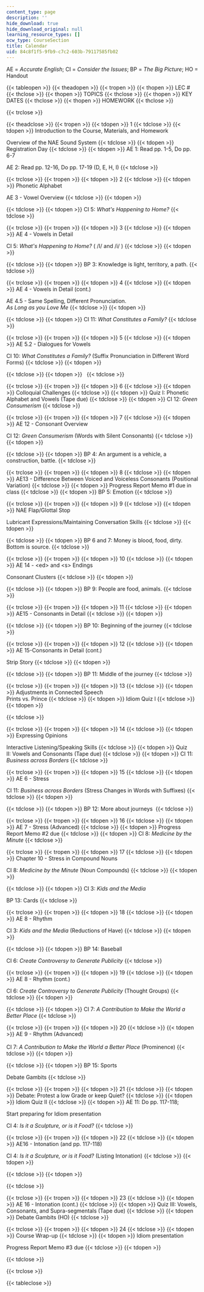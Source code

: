 ```yaml
---
content_type: page
description: ''
hide_download: true
hide_download_original: null
learning_resource_types: []
ocw_type: CourseSection
title: Calendar
uid: 84c8f1f5-9fb9-c7c2-603b-79117585fb02
---
```


AE = _Accurate English_; CI = _Consider the Issues_; BP = _The Big Picture_; HO = Handout

{{< tableopen >}}
{{< theadopen >}}
{{< tropen >}}
{{< thopen >}}
LEC #
{{< thclose >}}
{{< thopen >}}
TOPICS
{{< thclose >}}
{{< thopen >}}
KEY DATES
{{< thclose >}}
{{< thopen >}}
HOMEWORK
{{< thclose >}}

{{< trclose >}}

{{< theadclose >}}
{{< tropen >}}
{{< tdopen >}}
1
{{< tdclose >}}
{{< tdopen >}}
Introduction to the Course, Materials, and Homework  
  
Overview of the NAE Sound System
{{< tdclose >}}
{{< tdopen >}}
Registration Day
{{< tdclose >}}
{{< tdopen >}}
AE 1: Read pp. 1-5, Do pp. 6-7  
  
AE 2: Read pp. 12-16, Do pp. 17-19 (D, E, H, I)
{{< tdclose >}}

{{< trclose >}}
{{< tropen >}}
{{< tdopen >}}
2
{{< tdclose >}}
{{< tdopen >}}
Phonetic Alphabet  
  
AE 3 - Vowel Overview
{{< tdclose >}}
{{< tdopen >}}

{{< tdclose >}}
{{< tdopen >}}
CI 5: _What's Happening to Home?_
{{< tdclose >}}

{{< trclose >}}
{{< tropen >}}
{{< tdopen >}}
3
{{< tdclose >}}
{{< tdopen >}}
AE 4 - Vowels in Detail  
  
CI 5: _What's Happening to Home?_ ( /I/ and /i/ )
{{< tdclose >}}
{{< tdopen >}}

{{< tdclose >}}
{{< tdopen >}}
BP 3: Knowledge is light, territory, a path.
{{< tdclose >}}

{{< trclose >}}
{{< tropen >}}
{{< tdopen >}}
4
{{< tdclose >}}
{{< tdopen >}}
AE 4 - Vowels in Detail (cont.)  
  
AE 4.5 - Same Spelling, Different Pronunciation.  
_As Long as you Love Me_
{{< tdclose >}}
{{< tdopen >}}

{{< tdclose >}}
{{< tdopen >}}
CI 11: _What Constitutes a Family?_
{{< tdclose >}}

{{< trclose >}}
{{< tropen >}}
{{< tdopen >}}
5
{{< tdclose >}}
{{< tdopen >}}
AE 5.2 - Dialogues for Vowels  
  
CI 10: _What Constitutes a Family?_ (Suffix Pronunciation in Different Word Forms)
{{< tdclose >}}
{{< tdopen >}}

{{< tdclose >}}
{{< tdopen >}}
 
{{< tdclose >}}

{{< trclose >}}
{{< tropen >}}
{{< tdopen >}}
6
{{< tdclose >}}
{{< tdopen >}}
Colloquial Challenges
{{< tdclose >}}
{{< tdopen >}}
Quiz I: Phonetic Alphabet and Vowels (Tape due)
{{< tdclose >}}
{{< tdopen >}}
CI 12: _Green Consumerism_
{{< tdclose >}}

{{< trclose >}}
{{< tropen >}}
{{< tdopen >}}
7
{{< tdclose >}}
{{< tdopen >}}
AE 12 - Consonant Overview  
  
CI 12: _Green Consumerism_ (Words with Silent Consonants)
{{< tdclose >}}
{{< tdopen >}}

{{< tdclose >}}
{{< tdopen >}}
BP 4: An argument is a vehicle, a construction, battle.
{{< tdclose >}}

{{< trclose >}}
{{< tropen >}}
{{< tdopen >}}
8
{{< tdclose >}}
{{< tdopen >}}
AE13 - Difference Between Voiced and Voiceless Consonants (Positional Variation)
{{< tdclose >}}
{{< tdopen >}}
Progress Report Memo #1 due in class
{{< tdclose >}}
{{< tdopen >}}
BP 5: Emotion
{{< tdclose >}}

{{< trclose >}}
{{< tropen >}}
{{< tdopen >}}
9
{{< tdclose >}}
{{< tdopen >}}
NAE Flap/Glottal Stop  
  
Lubricant Expressions/Maintaining Conversation Skills
{{< tdclose >}}
{{< tdopen >}}

{{< tdclose >}}
{{< tdopen >}}
BP 6 and 7: Money is blood, food, dirty. Bottom is source.
{{< tdclose >}}

{{< trclose >}}
{{< tropen >}}
{{< tdopen >}}
10
{{< tdclose >}}
{{< tdopen >}}
AE 14 - \<ed> and \<s> Endings  
  
Consonant Clusters
{{< tdclose >}}
{{< tdopen >}}

{{< tdclose >}}
{{< tdopen >}}
BP 9: People are food, animals.
{{< tdclose >}}

{{< trclose >}}
{{< tropen >}}
{{< tdopen >}}
11
{{< tdclose >}}
{{< tdopen >}}
AE15 - Consonants in Detail
{{< tdclose >}}
{{< tdopen >}}

{{< tdclose >}}
{{< tdopen >}}
BP 10: Beginning of the journey
{{< tdclose >}}

{{< trclose >}}
{{< tropen >}}
{{< tdopen >}}
12
{{< tdclose >}}
{{< tdopen >}}
AE 15-Consonants in Detail (cont.)  
  
Strip Story
{{< tdclose >}}
{{< tdopen >}}

{{< tdclose >}}
{{< tdopen >}}
BP 11: Middle of the journey
{{< tdclose >}}

{{< trclose >}}
{{< tropen >}}
{{< tdopen >}}
13
{{< tdclose >}}
{{< tdopen >}}
Adjustments in Connected Speech  
Prints vs. Prince
{{< tdclose >}}
{{< tdopen >}}
Idiom Quiz I
{{< tdclose >}}
{{< tdopen >}}

{{< tdclose >}}

{{< trclose >}}
{{< tropen >}}
{{< tdopen >}}
14
{{< tdclose >}}
{{< tdopen >}}
Expressing Opinions  
  
Interactive Listening/Speaking Skills
{{< tdclose >}}
{{< tdopen >}}
Quiz II: Vowels and Consonants (Tape due)
{{< tdclose >}}
{{< tdopen >}}
CI 11: _Business across Borders_
{{< tdclose >}}

{{< trclose >}}
{{< tropen >}}
{{< tdopen >}}
15
{{< tdclose >}}
{{< tdopen >}}
AE 6 - Stress  
  
CI 11: _Business across Borders_ (Stress Changes in Words with Suffixes)
{{< tdclose >}}
{{< tdopen >}}

{{< tdclose >}}
{{< tdopen >}}
BP 12: More about journeys 
{{< tdclose >}}

{{< trclose >}}
{{< tropen >}}
{{< tdopen >}}
16
{{< tdclose >}}
{{< tdopen >}}
AE 7 - Stress (Advanced)
{{< tdclose >}}
{{< tdopen >}}
Progress Report Memo #2 due
{{< tdclose >}}
{{< tdopen >}}
CI 8: _Medicine by the Minute_
{{< tdclose >}}

{{< trclose >}}
{{< tropen >}}
{{< tdopen >}}
17
{{< tdclose >}}
{{< tdopen >}}
Chapter 10 - Stress in Compound Nouns  
  
CI 8: _Medicine by the Minute_ (Noun Compounds)
{{< tdclose >}}
{{< tdopen >}}

{{< tdclose >}}
{{< tdopen >}}
CI 3: _Kids and the Media_  
  
BP 13: Cards
{{< tdclose >}}

{{< trclose >}}
{{< tropen >}}
{{< tdopen >}}
18
{{< tdclose >}}
{{< tdopen >}}
AE 8 - Rhythm  
  
CI 3: _Kids and the Media_ (Reductions of Have)
{{< tdclose >}}
{{< tdopen >}}

{{< tdclose >}}
{{< tdopen >}}
BP 14: Baseball  
  
CI 6: _Create Controversy to Generate Publicity_
{{< tdclose >}}

{{< trclose >}}
{{< tropen >}}
{{< tdopen >}}
19
{{< tdclose >}}
{{< tdopen >}}
AE 8 - Rhythm (cont.)  
  
CI 6: _Create Controversy to Generate Publicity_ (Thought Groups)
{{< tdclose >}}
{{< tdopen >}}

{{< tdclose >}}
{{< tdopen >}}
CI 7: _A Contribution to Make the World a Better Place_
{{< tdclose >}}

{{< trclose >}}
{{< tropen >}}
{{< tdopen >}}
20
{{< tdclose >}}
{{< tdopen >}}
AE 9 - Rhythm (Advanced)  
   
CI 7: _A Contribution to Make the World a Better Place_ (Prominence)
{{< tdclose >}}
{{< tdopen >}}

{{< tdclose >}}
{{< tdopen >}}
BP 15: Sports  
  
Debate Gambits
{{< tdclose >}}

{{< trclose >}}
{{< tropen >}}
{{< tdopen >}}
21
{{< tdclose >}}
{{< tdopen >}}
Debate: Protest a low Grade or keep Quiet?
{{< tdclose >}}
{{< tdopen >}}
Idiom Quiz II
{{< tdclose >}}
{{< tdopen >}}
AE 11: Do pp. 117-118;  
  
Start preparing for Idiom presentation  
  
CI 4: _Is it a Sculpture, or is it Food?_
{{< tdclose >}}

{{< trclose >}}
{{< tropen >}}
{{< tdopen >}}
22
{{< tdclose >}}
{{< tdopen >}}
AE16 - Intonation (and pp. 117-118)  
  
CI 4: _Is it a Sculpture, or is it Food?_ (Listing Intonation)
{{< tdclose >}}
{{< tdopen >}}

{{< tdclose >}}
{{< tdopen >}}
  

{{< tdclose >}}

{{< trclose >}}
{{< tropen >}}
{{< tdopen >}}
23
{{< tdclose >}}
{{< tdopen >}}
AE 16 - Intonation (cont.)
{{< tdclose >}}
{{< tdopen >}}
Quiz III: Vowels, Consonants, and Supra-segmentals (Tape due)
{{< tdclose >}}
{{< tdopen >}}
Debate Gambits (HO)
{{< tdclose >}}

{{< trclose >}}
{{< tropen >}}
{{< tdopen >}}
24
{{< tdclose >}}
{{< tdopen >}}
Course Wrap-up
{{< tdclose >}}
{{< tdopen >}}
Idiom presentation  
  
Progress Report Memo #3 due
{{< tdclose >}}
{{< tdopen >}}

{{< tdclose >}}

{{< trclose >}}

{{< tableclose >}}
